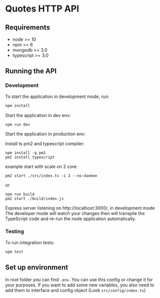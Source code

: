 # Quotes HTTP API

## Requirements

- node >= 10
- npm >= 6
- mongodb >= 3.0
- typescript >= 3.0

## Running the API
### Development
To start the application in development mode, run:

```bash
npm install
```

Start the application in dev env:
```
npm run dev
```
Start the application in production env:

Install ts pm2 and typescript compiler:
```
npm install -g pm2
pm2 install typescript
```

example start with scale on 2 core:
```
pm2 start ./src/index.ts -i 2 --no-daemon
```
or
```
npm run build
pm2 start ./build/index.js
```

Express server listening on http://localhost:3000/, in development mode
The developer mode will watch your changes then will transpile the TypeScript code and re-run the node application automatically.

### Testing
To run integration tests:
```bash
npm test
```

## Set up environment
In root folder you can find `.env`. You can use this config or change it for your purposes.
If you want to add some new variables, you also need to add them to interface and config object (Look `src/config/index.ts`)
